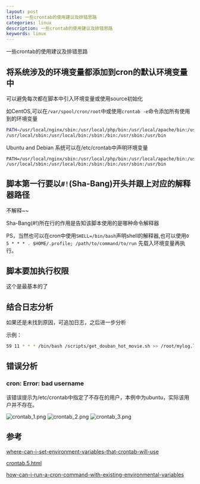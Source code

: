```yaml
---
layout: post
title: 一些crontab的使用建议及排错思路
categories: linux
description: 一些crontab的使用建议及排错思路
keywords: linux
---
```


一些crontab的使用建议及排错思路

## 将系统涉及的环境变量都添加到cron的默认环境变量中

可以避免每次都在脚本中引入环境变量或使用source初始化

如CentOS,可以在`/var/spool/cron/root`中或使用`crontab -e`命令添加所有使用到的环境变量
``` bash
PATH=/usr/local/nginx/sbin:/usr/local/php/bin:/usr/local/apache/bin:/usr/local/mysql/bin:
/usr/local/sbin:/usr/local/bin:/sbin:/bin:/usr/sbin:/usr/bin
```
Ubuntu and Debian 系统可以在/etc/crontab中声明环境变量

```
PATH=/usr/local/nginx/sbin:/usr/local/php/bin:/usr/local/apache/bin:/usr/local/mysql/bin:
/usr/local/sbin:/usr/local/bin:/sbin:/bin:/usr/sbin:/usr/bin
```


## 脚本第一行要以`#!`(Sha-Bang)开头并跟上对应的解释器路径

不解释~~

Sha-Bang(#!)所在行的作用是告知该脚本使用的是哪种命令解释器

PS，当然也可以在cron中使用`SHELL=/bin/bash`声明shell的解释器,也可以使用`0 5 * * * . $HOME/.profile; /path/to/command/to/run`
先载入环境变量再执行。

## 脚本要加执行权限

这个是最基本的了

## 结合日志分析

如果还是未找到原因，可追加日志，之后进一步分析

示例：
``` bash
59 11 * * * /bin/bash /scripts/get_douban_hot_movie.sh >> /root/mylog.log 2>&1
```
## 错误分析

### cron: Error: bad username

该错误提示为/etc/crontab中指定了不存在的用户，本例中为ubuntu，实际该用户并不存在。

![crontab_1.png](https://i.loli.net/2018/08/28/5b8420ddc0988.png)
![crontab_2.png](https://i.loli.net/2018/08/28/5b8420ddb844b.png)
![crontab_3.png](https://i.loli.net/2018/08/28/5b8420ddacc8c.png)

## 参考

[where-can-i-set-environment-variables-that-crontab-will-use](https://stackoverflow.com/questions/2229825/where-can-i-set-environment-variables-that-crontab-will-use)

[crontab.5.html](http://manpages.ubuntu.com/manpages/xenial/en/man5/crontab.5.html)

[how-can-i-run-a-cron-command-with-existing-environmental-variables](https://unix.stackexchange.com/questions/27289/how-can-i-run-a-cron-command-with-existing-environmental-variables)

